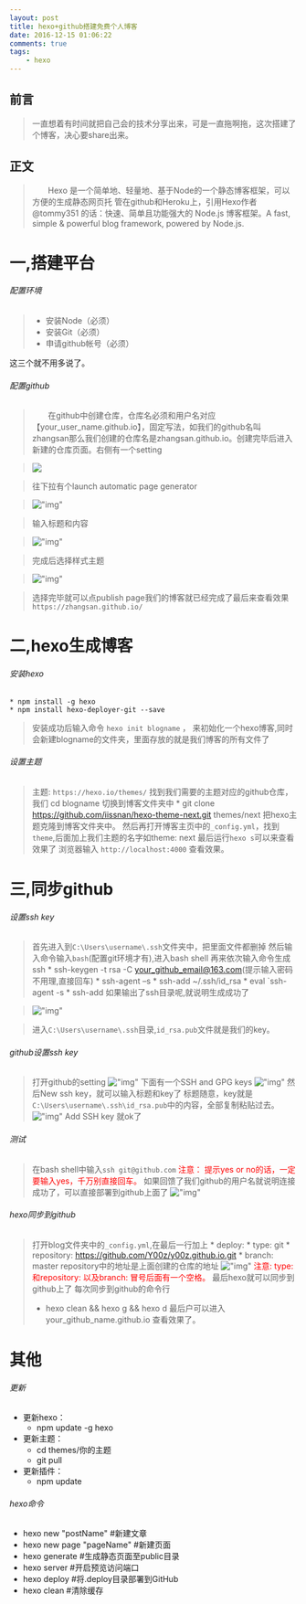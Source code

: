 ```yaml
---
layout: post
title: hexo+github搭建免费个人博客
date: 2016-12-15 01:06:22
comments: true
tags: 
	- hexo
---
```

## 前言
>一直想着有时间就把自己会的技术分享出来，可是一直拖啊拖，这次搭建了个博客，决心要share出来。
       
## 正文
 >&nbsp;&nbsp;&nbsp;&nbsp;&nbsp;&nbsp;&nbsp;Hexo 是一个简单地、轻量地、基于Node的一个静态博客框架，可以方便的生成静态网页托 管在github和Heroku上，引用Hexo作者 @tommy351 的话：快速、简单且功能强大的 Node.js 博客框架。A fast, simple & powerful blog framework, powered by Node.js.
 <!--more-->

# 一,搭建平台
###### 配置环境
> * 安装Node（必须）
> * 安装Git（必须）
> * 申请github帐号（必须）

这三个就不用多说了。
###### 配置github
  >&nbsp;&nbsp;&nbsp;&nbsp;&nbsp;&nbsp;&nbsp;在github中创建仓库，仓库名必须和用户名对应 【your_user_name.github.io】，固定写法，如我们的github名叫zhangsan那么我们创建的仓库名是zhangsan.github.io。创建完毕后进入新建的仓库页面。右侧有一个setting

>![](http://oi6ni1o6u.bkt.clouddn.com/pasted-0.png)

>往下拉有个launch automatic page generator

>!["img"](http://oi6ni1o6u.bkt.clouddn.com/pasted-1.png)

>输入标题和内容

>!["img"](http://oi6ni1o6u.bkt.clouddn.com/pasted-2.png)

>完成后选择样式主题

>!["img"](http://oi6ni1o6u.bkt.clouddn.com/pasted-3.png)

>选择完毕就可以点publish page我们的博客就已经完成了最后来查看效果
>`https://zhangsan.github.io/`
# 二,hexo生成博客
###### 安装hexo
    * npm install -g hexo
	* npm install hexo-deployer-git --save
>安装成功后输入命令 `hexo init blogname` ， 来初始化一个hexo博客,同时会新建blogname的文件夹，里面存放的就是我们博客的所有文件了

###### 设置主题
   >主题: `https://hexo.io/themes/`
   找到我们需要的主题对应的github仓库，我们 cd blogname 切换到博客文件夹中
    * git clone https://github.com/iissnan/hexo-theme-next.git themes/next
>把hexo主题克隆到博客文件夹中。
>然后再打开博客主页中的`_config.yml`，找到`theme`,后面加上我们主题的名字如theme: next
>最后运行`hexo s`可以来查看效果了
>浏览器输入 `http://localhost:4000`
>查看效果。

# 三,同步github
###### 设置ssh key
>首先进入到`C:\Users\username\.ssh`文件夹中，把里面文件都删掉
>然后输入命令输入`bash`(配置git环境才有),进入bash shell
>再来依次输入命令生成ssh
	* ssh-keygen -t rsa -C your_github_email@163.com(提示输入密码不用理,直接回车)
	* ssh-agent –s
	* ssh-add ~/.ssh/id_rsa
	* eval `ssh-agent -s
	* ssh-add
>如果输出了ssh目录呢,就说明生成成功了

>!["img"](http://oi6ni1o6u.bkt.clouddn.com/pasted-4.png)

>进入`C:\Users\username\.ssh`目录,`id_rsa.pub`文件就是我们的key。

###### github设置ssh key
>打开github的setting
>!["img"](http://oi6ni1o6u.bkt.clouddn.com/pasted-5.png)
>下面有一个SSH and GPG keys
>!["img"](http://oi6ni1o6u.bkt.clouddn.com/pasted-6.png)
>然后New ssh key，就可以输入标题和key了
>标题随意，key就是`C:\Users\username\.ssh\id_rsa.pub`中的内容，全部复制粘贴过去。
>!["img"](http://oi6ni1o6u.bkt.clouddn.com/pasted-7.png)
>Add SSH key 就ok了

###### 测试
>在bash shell中输入`ssh git@github.com`
><font color="#ff0000">注意：
>提示yes or no的话，一定要输入yes，千万别直接回车。</font>
>如果回馈了我们github的用户名就说明连接成功了，可以直接部署到github上面了
>!["img"](http://oi6ni1o6u.bkt.clouddn.com/pasted-8.png)

###### hexo同步到github
>打开blog文件夹中的`_config.yml`,在最后一行加上
	* deploy: 
    * type: git
    * repository: https://github.com/Y00z/y00z.github.io.git
    * branch: master
>repository中的地址是上面创建的仓库的地址
>!["img"](http://oi6ni1o6u.bkt.clouddn.com/pasted-9.png)
><font color="#ff0000">注意:
>type: 和repository: 以及branch: 
>冒号后面有一个空格。</font>
>最后hexo就可以同步到github上了
>每次同步到github的命令行
>   * hexo clean && hexo g && hexo d
>最后户可以进入your_github_name.github.io 查看效果了。

# 其他
###### 更新

  * 更新hexo：
	  *   npm update -g hexo
  * 更新主题：
	  *   cd themes/你的主题
	  *   git pull
  * 更新插件：
	  *   npm update

###### hexo命令


* hexo new "postName"       #新建文章
* hexo new page "pageName"  #新建页面
* hexo generate             #生成静态页面至public目录
* hexo server               #开启预览访问端口
* hexo deploy               #将.deploy目录部署到GitHub
* hexo clean				#清除缓存


